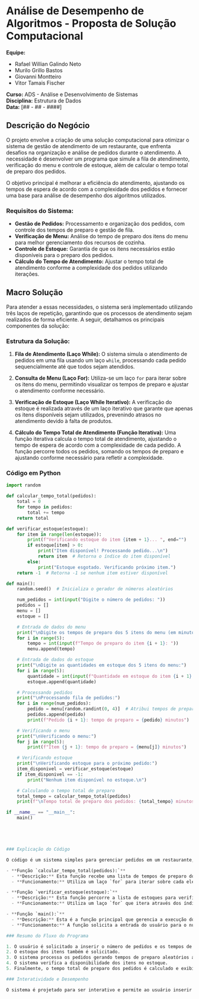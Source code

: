 
# Análise de Desempenho de Algoritmos - Proposta de Solução Computacional

**Equipe:**

- Rafael Willian Galindo Neto
- Murilo Grillo Bastos
- Giovanni Montteiro
- Vitor Tamais Fischer

**Curso:** ADS - Análise e Desenvolvimento de Sistemas  
**Disciplina:** Estrutura de Dados  
**Data:** [## - ## - ####]  

## Descrição do Negócio

O projeto envolve a criação de uma solução computacional para otimizar o sistema de gestão de atendimento de um restaurante, que enfrenta desafios na organização e análise de pedidos durante o atendimento. A necessidade é desenvolver um programa que simule a fila de atendimento, verificação do menu e controle de estoque, além de calcular o tempo total de preparo dos pedidos.

O objetivo principal é melhorar a eficiência do atendimento, ajustando os tempos de espera de acordo com a complexidade dos pedidos e fornecer uma base para análise de desempenho dos algoritmos utilizados.

### Requisitos do Sistema:

- **Gestão de Pedidos:** Processamento e organização dos pedidos, com controle dos tempos de preparo e gestão de fila.
- **Verificação de Menu:** Análise do tempo de preparo dos itens do menu para melhor gerenciamento dos recursos de cozinha.
- **Controle de Estoque:** Garantia de que os itens necessários estão disponíveis para o preparo dos pedidos.
- **Cálculo do Tempo de Atendimento:** Ajustar o tempo total de atendimento conforme a complexidade dos pedidos utilizando iterações.

## Macro Solução

Para atender a essas necessidades, o sistema será implementado utilizando três laços de repetição, garantindo que os processos de atendimento sejam realizados de forma eficiente. A seguir, detalhamos os principais componentes da solução:

### Estrutura da Solução:

1. **Fila de Atendimento (Laço While):** O sistema simula o atendimento de pedidos em uma fila usando um laço `while`, processando cada pedido sequencialmente até que todos sejam atendidos.

2. **Consulta de Menu (Laço For):** Utiliza-se um laço `for` para iterar sobre os itens do menu, permitindo visualizar os tempos de preparo e ajustar o atendimento conforme necessário.

3. **Verificação de Estoque (Laço While Iterativo):** A verificação do estoque é realizada através de um laço iterativo que garante que apenas os itens disponíveis sejam utilizados, prevenindo atrasos no atendimento devido à falta de produtos.

4. **Cálculo do Tempo Total de Atendimento (Função Iterativa):** Uma função iterativa calcula o tempo total de atendimento, ajustando o tempo de espera de acordo com a complexidade de cada pedido. A função percorre todos os pedidos, somando os tempos de preparo e ajustando conforme necessário para refletir a complexidade.

### Código em Python

```python
import random

def calcular_tempo_total(pedidos):
    total = 0
    for tempo in pedidos:
        total += tempo
    return total

def verificar_estoque(estoque):
    for item in range(len(estoque)):
        print(f"Verificando estoque do item {item + 1}... ", end="")
        if estoque[item] > 0:
            print("Item disponível! Processando pedido...\n")
            return item  # Retorna o índice do item disponível
        else:
            print("Estoque esgotado. Verificando próximo item.")
    return -1  # Retorna -1 se nenhum item estiver disponível

def main():
    random.seed()  # Inicializa o gerador de números aleatórios

    num_pedidos = int(input("Digite o número de pedidos: "))
    pedidos = []
    menu = []
    estoque = []

    # Entrada de dados do menu
    print("\nDigite os tempos de preparo dos 5 itens do menu (em minutos):")
    for i in range(5):
        tempo = int(input(f"Tempo de preparo do item {i + 1}: "))
        menu.append(tempo)

    # Entrada de dados do estoque
    print("\nDigite as quantidades em estoque dos 5 itens do menu:")
    for i in range(5):
        quantidade = int(input(f"Quantidade em estoque do item {i + 1}: "))
        estoque.append(quantidade)

    # Processando pedidos
    print("\nProcessando fila de pedidos:")
    for i in range(num_pedidos):
        pedido = menu[random.randint(0, 4)]  # Atribui tempos de preparo aleatórios do menu
        pedidos.append(pedido)
        print(f"Pedido {i + 1}: tempo de preparo = {pedido} minutos")

    # Verificando o menu
    print("\nVerificando o menu:")
    for j in range(5):
        print(f"Item {j + 1}: tempo de preparo = {menu[j]} minutos")

    # Verificando estoque
    print("\nVerificando estoque para o próximo pedido:")
    item_disponivel = verificar_estoque(estoque)
    if item_disponivel == -1:
        print("Nenhum item disponível no estoque.\n")

    # Calculando o tempo total de preparo
    total_tempo = calcular_tempo_total(pedidos)
    print(f"\nTempo total de preparo dos pedidos: {total_tempo} minutos")

if __name__ == "__main__":
    main()





### Explicação do Código

O código é um sistema simples para gerenciar pedidos em um restaurante, utilizando Python. Ele inclui funções para calcular o tempo total de preparo dos pedidos e verificar a disponibilidade dos itens no estoque. A seguir, explicamos as principais funções do código:

- **Função `calcular_tempo_total(pedidos):`**
  - **Descrição:** Esta função recebe uma lista de tempos de preparo dos pedidos e calcula o tempo total somando todos os elementos.
  - **Funcionamento:** Utiliza um laço `for` para iterar sobre cada elemento da lista `pedidos`, acumulando o tempo em uma variável `total`, que é retornada ao final da função.

- **Função `verificar_estoque(estoque):`**
  - **Descrição:** Esta função percorre a lista de estoques para verificar a disponibilidade dos itens.
  - **Funcionamento:** Utiliza um laço `for` que itera através dos índices dos itens no estoque. Para cada item, imprime o status de disponibilidade e retorna o índice do primeiro item disponível ou -1 se nenhum item estiver disponível.

- **Função `main():`**
  - **Descrição:** Esta é a função principal que gerencia a execução do programa.
  - **Funcionamento:** A função solicita a entrada do usuário para o número de pedidos, os tempos de preparo do menu e as quantidades em estoque. Em seguida, simula o processamento dos pedidos, verifica o menu e o estoque, e calcula o tempo total de preparo utilizando as funções anteriormente descritas.

### Resumo do Fluxo do Programa

1. O usuário é solicitado a inserir o número de pedidos e os tempos de preparo dos itens do menu.
2. O estoque dos itens também é solicitado.
3. O sistema processa os pedidos gerando tempos de preparo aleatórios a partir do menu.
4. O sistema verifica a disponibilidade dos itens no estoque.
5. Finalmente, o tempo total de preparo dos pedidos é calculado e exibido.

### Interatividade e Desempenho

O sistema é projetado para ser interativo e permite ao usuário inserir dados de forma simples. A implementação de laços de repetição (loops) assegura que o sistema possa gerenciar um número variável de pedidos, tornando-o escalável. As funções são estruturadas para promover clareza e eficiência, o que facilita futuras otimizações e melhorias.
